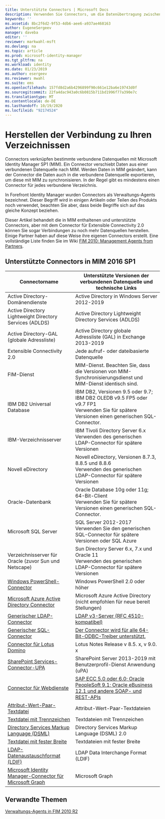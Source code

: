 ```yaml
---
title: Unterstützte Connectors | Microsoft Docs
description: Verwenden Sie Connectors, um die Datenübertragung zwischen MIM und Ihren verknüpften Datenquellen zu verwalten.
keywords: ''
ms.assetid: 8bc2f6d2-9f53-4db6-aee6-a937ae468163
author: EugeneSergeev
manager: daveba
editor: ''
reviewer: markwahl-msft
ms.devlang: na
ms.topic: article
ms.prod: microsoft-identity-manager
ms.tgt_pltfrm: na
ms.workload: identity
ms.date: 01/23/2019
ms.author: esergeev
ms.reviewer: mwahl
ms.suite: ems
ms.openlocfilehash: 157fd8d2a6b4296899f90c661e12ba6e19743d0f
ms.sourcegitcommit: 22fa4dac943a0c6b0815b711bd1996f77a390e7c
ms.translationtype: MT
ms.contentlocale: de-DE
ms.lasthandoff: 10/19/2020
ms.locfileid: "92174524"
---
```

# <a name="connect-to-your-directories"></a>Herstellen der Verbindung zu Ihren Verzeichnissen

Connectors verknüpfen bestimmte verbundene Datenquellen mit Microsoft Identity Manager SP1 (MIM). Ein Connector verschiebt Daten aus einer verbundenen Datenquelle nach MIM. Werden Daten in MIM geändert, kann der Connector die Daten auch in die verbundene Datenquelle exportieren, um diese mit MIM zu synchronisieren. In der Regel gibt es mindestens einen Connector für jedes verbundene Verzeichnis.

In Forefront Identity Manager wurden Connectors als Verwaltungs-Agents bezeichnet. Dieser Begriff wird in einigen Artikeln oder Teilen des Produkts noch verwendet, beachten Sie aber, dass beide Begriffe sich auf das gleiche Konzept beziehen.

Dieser Artikel behandelt die in MIM enthaltenen und unterstützte Connectors, aber mit dem Connector für Extensible Connectivity 2.0 können Sie sogar Verbindungen zu noch mehr Datenquellen herstellen. Einige Partner haben auf diese Weise ihre eigenen Connectors erstellt. Eine vollständige Liste finden Sie im Wiki [FIM 2010: Management Agents from Partners](https://social.technet.microsoft.com/wiki/contents/articles/1589.fim-2010-management-agents-from-partners.aspx).

## <a name="supported-connectors-in-mim-2016-sp1"></a>Unterstützte Connectors in MIM 2016 SP1

| Connectorname | Unterstützte Versionen der verbundenen Datenquelle und technische Links |
| ---- | ----------------------------------------------- |
| Active Directory-Domänendienste | Active Directory in Windows Server 2012-2019 |
| Active Directory Lightweight Directory Services (ADLDS) | Active Directory Lightweight Directory Services (ADLDS) |
| Active Directory-GAL (globale Adressliste) | Active Directory globale Adressliste (GAL) in Exchange 2013-2019 |
| Extensible Connectivity 2.0 | Jede aufruf- oder dateibasierte Datenquelle |
| FIM-Dienst | MIM-Dienst. Beachten Sie, dass die Versionen von MIM-Synchronisierungsdienst und MIM-Dienst identisch sind. |
| IBM DB2 Universal Database | IBM DB2, Versionen 9.5 oder 9.7; IBM DB2 OLEDB v9.5 FP5 oder v9.7 FP1 <br/> Verwenden Sie für spätere Versionen einen generischen SQL-Connector.|
| IBM-Verzeichnisserver | IBM Tivoli Directory Server 6.x <br/> Verwenden des generischen LDAP-Connector für spätere Versionen|
| Novell eDirectory | Novell eDirectory, Versionen 8.7.3, 8.8.5 und 8.8.6 <br/> Verwenden des generischen LDAP-Connector für spätere Versionen|
| Oracle-Datenbank | Oracle Database 10g oder 11g; 64-Bit-Client <br/> Verwenden Sie für spätere Versionen einen generischen SQL-Connector.|
| Microsoft SQL Server | SQL Server 2012-2017 <br/> Verwenden Sie den generischen SQL-Connector für spätere Versionen oder SQL Azure|
| Verzeichnisserver für Oracle (zuvor Sun und Netscape) | Sun Directory Server 6.x, 7.x und Oracle 11<br/> Verwenden des generischen LDAP-Connector für spätere Versionen |
| [Windows PowerShell-Connector](https://msdn.microsoft.com/library/dn640417.aspx) | Windows PowerShell 2.0 oder höher |
| [Microsoft Azure Active Directory Connector](https://msdn.microsoft.com/library/dn511001.aspx) | Microsoft Azure Active Directory (nicht empfohlen für neue bereit Stellungen) |
| [Generischer LDAP-Connector](https://msdn.microsoft.com/library/dn510997.aspx) | [LDAP v3-Server (RFC 4510-kompatibel)](reference/microsoft-identity-manager-2016-connector-genericldap.md#overview-of-the-generic-ldap-connector) |
| [Generischer SQL-Connector](reference/microsoft-identity-manager-2016-connector-genericsql.md) | [Der Connector wird für alle 64-Bit-ODBC-Treiber unterstützt.](reference/microsoft-identity-manager-2016-connector-genericsql.md#overview-of-the-generic-sql-connector) |
| [Connector für Lotus Domino](https://msdn.microsoft.com/library/hh859750.aspx) | Lotus Notes Release v 8.5. x, v 9.0. x |
| [SharePoint Services-Connector-UPA](https://msdn.microsoft.com/library/dn511003.aspx) | SharePoint Server 2013-2019 mit Benutzerprofil-Dienst Anwendung (uPA) |
| [Connector für Webdienste](https://www.microsoft.com/en-us/download/details.aspx?id=51495) | [SAP ECC 5.0 oder 6.0; Oracle PeopleSoft 9.1; Oracle eBusiness 12.1 und andere SOAP- und REST-APIs](https://docs.microsoft.com/microsoft-identity-manager/reference/microsoft-identity-manager-2016-ma-ws) |
| [Attribut-Wert-Paar-Textdatei](https://technet.microsoft.com/library/cc708644(v=ws.10).aspx) | Attribut-Wert-Paar-Textdateien |
| [Textdatei mit Trennzeichen](https://technet.microsoft.com/library/cc720612(v=ws.10).aspx) | Textdateien mit Trennzeichen |
| [Directory Services Markup Language (DSML)](https://technet.microsoft.com/library/cc720660(v=ws.10).aspx) | Directory Services Markup Language (DSML) 2.0 |
| [Textdatei mit fester Breite](https://technet.microsoft.com/library/cc720633(v=ws.10).aspx) | Textdateien mit fester Breite |
| [LDAP-Datenaustauschformat (LDIF)](https://technet.microsoft.com/library/cc708662(v=ws.10).aspx) | LDAP Data Interchange Format (LDIF) |
| [Microsoft Identity Manager-Connector für Microsoft Graph](microsoft-identity-manager-2016-connector-graph.md) | Microsoft Graph |

## <a name="related-topics"></a>Verwandte Themen

[Verwaltungs-Agents in FIM 2010 R2](https://technet.microsoft.com/library/jj133885.aspx)
